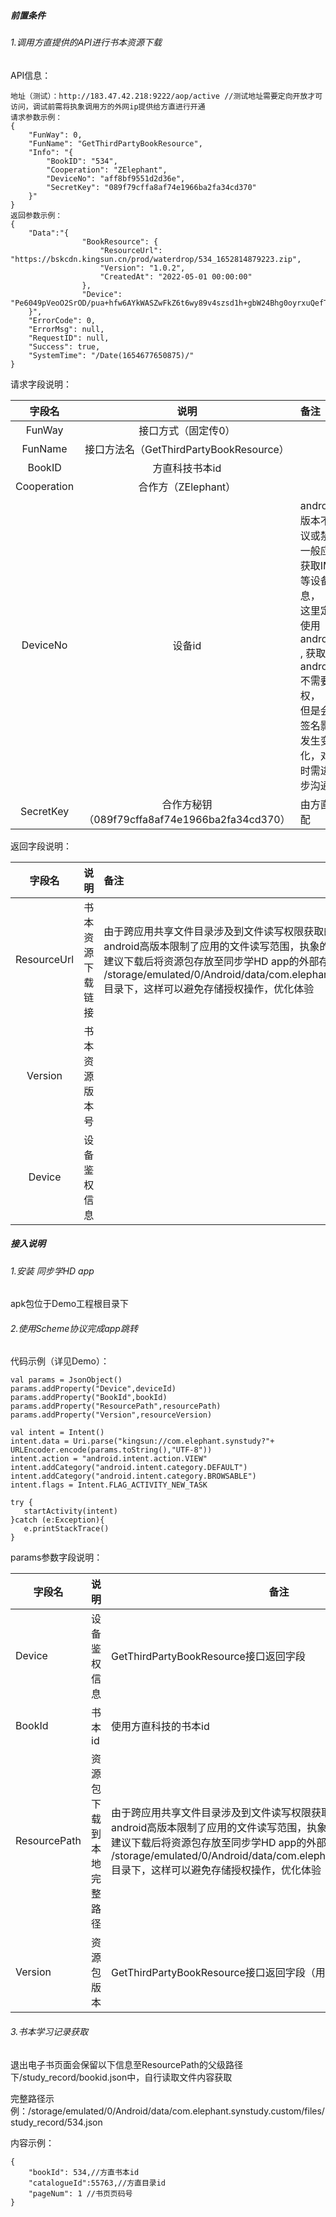 ##### 前置条件

###### 1.调用方直提供的API进行书本资源下载

API信息：

```
地址（测试）：http://183.47.42.218:9222/aop/active //测试地址需要定向开放才可访问，调试前需将执象调用方的外网ip提供给方直进行开通
请求参数示例：
{
    "FunWay": 0,
    "FunName": "GetThirdPartyBookResource",
    "Info": "{
    	"BookID": "534",
    	"Cooperation": "ZElephant",
    	"DeviceNo": "aff8bf9551d2d36e",
    	"SecretKey": "089f79cffa8af74e1966ba2fa34cd370"
	}"
}
返回参数示例：
{
    "Data":"{
    			"BookResource": {
        			"ResourceUrl": "https://bskcdn.kingsun.cn/prod/waterdrop/534_1652814879223.zip",
        			"Version": "1.0.2",
        			"CreatedAt": "2022-05-01 00:00:00"
    			},
    			"Device": "Pe6049pVeoO2SrOD/pua+hfw6AYkWASZwFkZ6t6wy89v4szsd1h+gbW24Bhg0oyrxuQefTWoT5sYo7cwSO37ew=="
	}",
    "ErrorCode": 0,
    "ErrorMsg": null,
    "RequestID": null,
    "Success": true,
    "SystemTime": "/Date(1654677650875)/"
}
```

请求字段说明：

|   字段名    |                      说明                      | 备注                                                         |
| :---------: | :--------------------------------------------: | :----------------------------------------------------------- |
|   FunWay    |              接口方式（固定传0）               |                                                              |
|   FunName   |    接口方法名（GetThirdPartyBookResource）     |                                                              |
|   BookID    |                 方直科技书本id                 |                                                              |
| Cooperation |              合作方（ZElephant）               |                                                              |
|  DeviceNo   |                     设备id                     | android高版本不建议或禁用一般应用获取IMEI等设备信息，<br/>这里定为使用android_Id , 获取android_id不需要授权，<br/>但是会受签名影响发生变化，对接时需进一步沟通 |
|  SecretKey  | 合作方秘钥（089f79cffa8af74e1966ba2fa34cd370） | 由方直分配                                                   |

返回字段说明：

|   字段名    |       说明       | 备注                                                         |
| :---------: | :--------------: | :----------------------------------------------------------- |
| ResourceUrl | 书本资源下载链接 | 由于跨应用共享文件目录涉及到文件读写权限获取的问题，<br/>android高版本限制了应用的文件读写范围，执象的设备是自定制系统，<br/>建议下载后将资源包存放至同步学HD app的外部存储的应用专属空间，即<br/>/storage/emulated/0/Android/data/com.elephant.synstudy.custom/files<br/>目录下，这样可以避免存储授权操作，优化体验 |
|   Version   |  书本资源版本号  |                                                              |
|   Device    |   设备鉴权信息   |                                                              |

##### 接入说明

###### 1.安装 同步学HD app

apk包位于Demo工程根目录下

###### 2.使用Scheme协议完成app跳转

代码示例（详见Demo）：

```
val params = JsonObject()
params.addProperty("Device",deviceId) 
params.addProperty("BookId",bookId)   
params.addProperty("ResourcePath",resourcePath)
params.addProperty("Version",resourceVersion)

val intent = Intent()
intent.data = Uri.parse("kingsun://com.elephant.synstudy?"+ URLEncoder.encode(params.toString(),"UTF-8"))
intent.action = "android.intent.action.VIEW"
intent.addCategory("android.intent.category.DEFAULT")
intent.addCategory("android.intent.category.BROWSABLE")
intent.flags = Intent.FLAG_ACTIVITY_NEW_TASK

try {
   startActivity(intent)
}catch (e:Exception){
   e.printStackTrace()               
}
```

params参数字段说明：

|字段名|说明|备注|
| --- | --- | --- |
|Device|设备鉴权信息|GetThirdPartyBookResource接口返回字段|
|BookId|书本id|使用方直科技的书本id|
|ResourcePath|资源包下载到本地完整路径|由于跨应用共享文件目录涉及到文件读写权限获取的问题，<br/>android高版本限制了应用的文件读写范围，执象的设备是自定制系统，<br/>建议下载后将资源包存放至同步学HD app的外部存储的应用专属空间，即<br/>/storage/emulated/0/Android/data/com.elephant.synstudy.custom/files<br/>目录下，这样可以避免存储授权操作，优化体验|
|Version|资源包版本|GetThirdPartyBookResource接口返回字段（用于处理资源版本更新）|

###### 3.书本学习记录获取

退出电子书页面会保留以下信息至ResourcePath的父级路径下/study_record/bookid.json中，自行读取文件内容获取

完整路径示例：/storage/emulated/0/Android/data/com.elephant.synstudy.custom/files/study_record/534.json

内容示例：

```
{
    "bookId": 534,//方直书本id
    "catalogueId":55763,//方直目录id
    "pageNum": 1 //书页页码号
}
```



